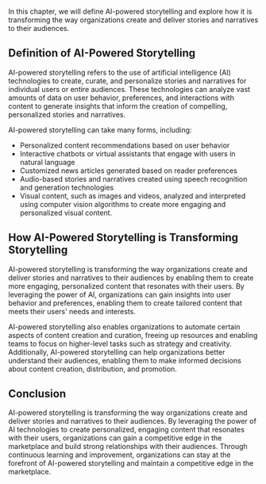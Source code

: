

In this chapter, we will define AI-powered storytelling and explore how it is transforming the way organizations create and deliver stories and narratives to their audiences.

Definition of AI-Powered Storytelling
-------------------------------------

AI-powered storytelling refers to the use of artificial intelligence (AI) technologies to create, curate, and personalize stories and narratives for individual users or entire audiences. These technologies can analyze vast amounts of data on user behavior, preferences, and interactions with content to generate insights that inform the creation of compelling, personalized stories and narratives.

AI-powered storytelling can take many forms, including:

* Personalized content recommendations based on user behavior
* Interactive chatbots or virtual assistants that engage with users in natural language
* Customized news articles generated based on reader preferences
* Audio-based stories and narratives created using speech recognition and generation technologies
* Visual content, such as images and videos, analyzed and interpreted using computer vision algorithms to create more engaging and personalized visual content.

How AI-Powered Storytelling is Transforming Storytelling
--------------------------------------------------------

AI-powered storytelling is transforming the way organizations create and deliver stories and narratives to their audiences by enabling them to create more engaging, personalized content that resonates with their users. By leveraging the power of AI, organizations can gain insights into user behavior and preferences, enabling them to create tailored content that meets their users' needs and interests.

AI-powered storytelling also enables organizations to automate certain aspects of content creation and curation, freeing up resources and enabling teams to focus on higher-level tasks such as strategy and creativity. Additionally, AI-powered storytelling can help organizations better understand their audiences, enabling them to make informed decisions about content creation, distribution, and promotion.

Conclusion
----------

AI-powered storytelling is transforming the way organizations create and deliver stories and narratives to their audiences. By leveraging the power of AI technologies to create personalized, engaging content that resonates with their users, organizations can gain a competitive edge in the marketplace and build strong relationships with their audiences. Through continuous learning and improvement, organizations can stay at the forefront of AI-powered storytelling and maintain a competitive edge in the marketplace.
